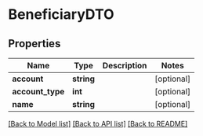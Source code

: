 # BeneficiaryDTO

## Properties
Name | Type | Description | Notes
------------ | ------------- | ------------- | -------------
**account** | **string** |  | [optional] 
**account_type** | **int** |  | [optional] 
**name** | **string** |  | [optional] 

[[Back to Model list]](../../README.md#documentation-for-models) [[Back to API list]](../../README.md#documentation-for-api-endpoints) [[Back to README]](../../README.md)

